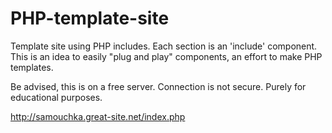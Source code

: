 # PHP-template-site
Template site using PHP includes. Each section is an 'include' component. This is an idea to easily "plug and play" components, an effort to make PHP templates.

Be advised, this is on a free server. Connection is not secure. Purely for educational purposes.

http://samouchka.great-site.net/index.php
